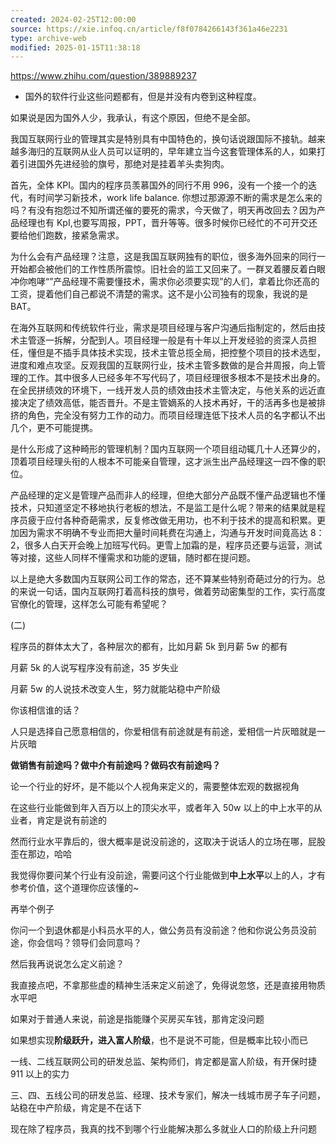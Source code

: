 ```yaml
---
created: 2024-02-25T12:00:00
source: https://xie.infoq.cn/article/f8f0784266143f361a46e2231
type: archive-web
modified: 2025-01-15T11:38:18
---
```


https://www.zhihu.com/question/389889237

- 国外的软件行业这些问题都有，但是并没有内卷到这种程度。

如果说是因为国外人少，我承认，有这个原因，但绝不是全部。

我国互联网行业的管理其实是特别具有中国特色的，换句话说跟国际不接轨。越来越多海归的互联网从业人员可以证明的，早年建立当今这套管理体系的人，如果打着引进国外先进经验的旗号，那绝对是挂着羊头卖狗肉。

首先，全体 KPI。国内的程序员羡慕国外的同行不用 996，没有一个接一个的迭代，有时间学习新技术，work life balance. 你想过那源源不断的需求是怎么来的吗？有没有抱怨过不知所谓还催的要死的需求，今天做了，明天再改回去？因为产品经理也有 KpI,也要写周报，PPT，晋升等等。很多时候你已经忙的不可开交还要给他们跑数，接紧急需求。

为什么会有产品经理？注意，这是我国互联网独有的职位，很多海外回来的同行一开始都会被他们的工作性质所震惊。旧社会的监工又回来了。一群叉着腰反着白眼冲你咆哮“”产品经理不需要懂技术，需求你必须要实现”的人们，拿着比你还高的工资，提着他们自己都说不清楚的需求。这不是小公司独有的现象，我说的是 BAT。

在海外互联网和传统软件行业，需求是项目经理与客户沟通后指制定的，然后由技术主管逐一拆解，分配到人。项目经理一般是有十年以上开发经验的资深人员担任，懂但是不插手具体技术实现，技术主管总揽全局，把控整个项目的技术选型，进度和难点攻坚。反观我国的互联网行业，技术主管多数做的是合并周报，向上管理的工作。其中很多人已经多年不写代码了，项目经理很多根本不是技术出身的。在全民拼绩效的环境下，一线开发人员的绩效由技术主管决定，与他关系的远近直接决定了绩效高低，能否晋升。不是主管嫡系的人技术再好，干的活再多也是被排挤的角色，完全没有努力工作的动力。而项目经理连低下技术人员的名字都认不出几个，更不可能提携。

是什么形成了这种畸形的管理机制？国内互联网一个项目组动辄几十人还算少的，顶着项目经理头衔的人根本不可能亲自管理，这才派生出产品经理这一四不像的职位。

产品经理的定义是管理产品而非人的经理，但绝大部分产品既不懂产品逻辑也不懂技术，只知道坚定不移地执行老板的想法，不是监工是什么呢？带来的结果就是程序员疲于应付各种奇葩需求，反复修改做无用功，也不利于技术的提高和积累。更加因为需求不明确不专业而把大量时间耗费在沟通上，沟通与开发时间竟高达 8：2，很多人白天开会晚上加班写代码。更雪上加霜的是，程序员还要与运营，测试等对接，这些人同样不懂需求和功能的逻辑，随时都在提问题。

以上是绝大多数国内互联网公司工作的常态，还不算某些特别奇葩过分的行为。总的来说一句话，国内互联网打着高科技的旗号，做着劳动密集型的工作，实行高度官僚化的管理，这样怎么可能有希望呢？

(二)

程序员的群体太大了，各种层次的都有，比如月薪 5k 到月薪 5w 的都有

月薪 5k 的人说写程序没有前途，35 岁失业

月薪 5w 的人说技术改变人生，努力就能站稳中产阶级

你该相信谁的话？

人只是选择自己愿意相信的，你爱相信有前途就是有前途，爱相信一片灰暗就是一片灰暗

**做销售有前途吗？做中介有前途吗？做码农有前途吗？**

论一个行业的好坏，是不能以个人视角来定义的，需要整体宏观的数据视角

在这些行业能做到年入百万以上的顶尖水平，或者年入 50w 以上的中上水平的从业者，肯定是说有前途的

然而行业水平靠后的，很大概率是说没前途的，这取决于说话人的立场在哪，屁股歪在那边，哈哈

我觉得你要问某个行业有没前途，需要问这个行业能做到**中上水平**以上的人，才有参考价值，这个道理你应该懂的~

再举个例子

你问一个到退休都是小科员水平的人，做公务员有没前途？他和你说公务员没前途，你会信吗？领导们会同意吗？

然后我再说说怎么定义前途？

我直接点吧，不拿那些虚的精神生活来定义前途了，免得说忽悠，还是直接用物质水平吧

如果对于普通人来说，前途是指能赚个买房买车钱，那肯定没问题

如果想实现**阶级跃升，进入富人阶级**，也不是说不可能，但是概率比较小而已

一线、二线互联网公司的研发总监、架构师们，肯定都是富人阶级，有开保时捷 911 以上的实力

三、四、五线公司的研发总监、经理、技术专家们，解决一线城市房子车子问题，站稳在中产阶级，肯定是不在话下

现在除了程序员，我真的找不到哪个行业能解决那么多就业人口的阶级上升问题
